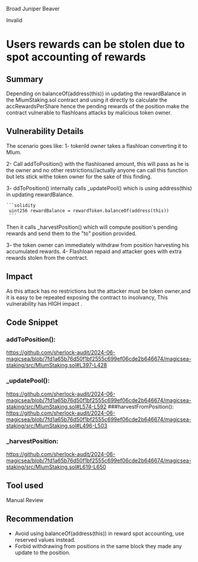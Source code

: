 Broad Juniper Beaver

Invalid

# Users rewards can be stolen due to spot accounting of rewards

## Summary

Depending on balanceOf(address(this)) in updating the rewardBalance in the MlumStaking.sol contract and using it directly to calculate the accRewardsPerShare hence the pending rewards of the position make the contract vulnerable to flashloans attacks by malicious token   owner.

## Vulnerability Details
The scenario goes like: 
1- tokenId owner takes a flashloan converting it to Mlum.
 
2- Call addToPosition() with the flashloaned amount, this will pass as he is the owner and no other restrictions//actually anyone can call this function but lets stick withe token owner for the sake of this finding.

 3- ddToPosition() internally calls _updatePool() which is using address(this) in updating rewardBalance.

    ```solidity
     uint256 rewardBalance = rewardToken.balanceOf(address(this))
     ```
Then it calls _harvestPosition() which will compute position's pending rewards and send them to the "to" position provided.

 3- the token owner can immediately withdraw from position harvesting his accumulated rewards.
4- Flashloan repaid and attacker goes with extra rewards stolen from the contract.

## Impact
As this attack has no restrictions but the attacker must be token owner,and it is easy to be repeated exposing the contract to insolvancy, This vulnerability has HIGH impact . 

## Code Snippet

### addToPosition():
https://github.com/sherlock-audit/2024-06-magicsea/blob/7fd1a65b76d50f1bf2555c699ef06cde2b646674/magicsea-staking/src/MlumStaking.sol#L397-L428
### _updatePool():
https://github.com/sherlock-audit/2024-06-magicsea/blob/7fd1a65b76d50f1bf2555c699ef06cde2b646674/magicsea-staking/src/MlumStaking.sol#L574-L592
###harvestFromPosition():
https://github.com/sherlock-audit/2024-06-magicsea/blob/7fd1a65b76d50f1bf2555c699ef06cde2b646674/magicsea-staking/src/MlumStaking.sol#L496-L503
### _harvestPosition:
https://github.com/sherlock-audit/2024-06-magicsea/blob/7fd1a65b76d50f1bf2555c699ef06cde2b646674/magicsea-staking/src/MlumStaking.sol#L619-L650

## Tool used

Manual Review

## Recommendation
- Avoid using balanceOf(address(this)) in reward spot accounting, use reserved values instead.
- Forbid withdrawing from positions in the same block they made any update to the position. 
